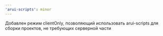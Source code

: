 ```yaml
---
'arui-scripts': minor
---
```


Добавлен режим clientOnly, позволяющий использовать arui-scripts для сборки проектов, не требующих серверной части
